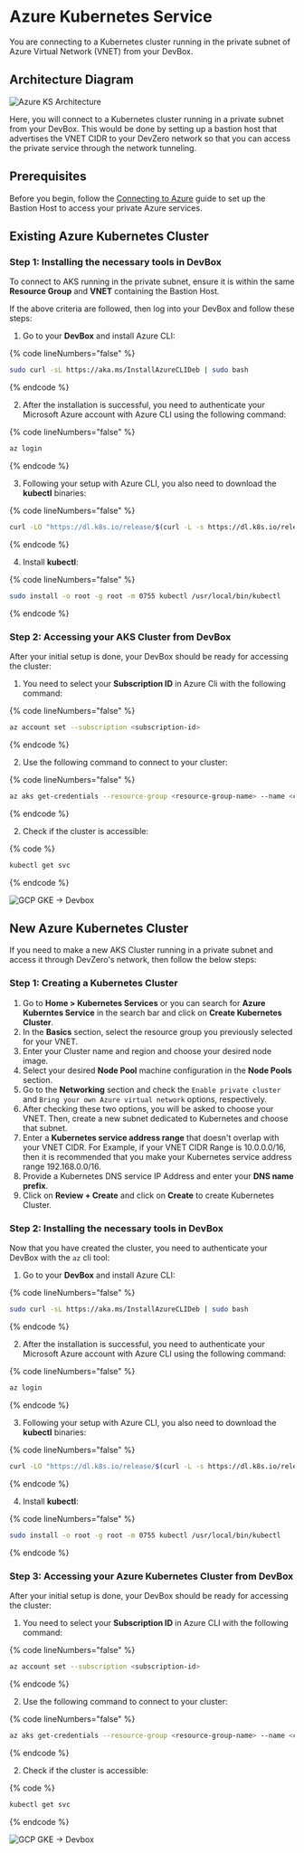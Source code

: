 # Azure Kubernetes Service

You are connecting to a Kubernetes cluster running in the private subnet of Azure Virtual Network (VNET) from your DevBox.

## Architecture Diagram

![Azure KS Architecture](../../../.gitbook/assets/azure-ks-architecture.png)

Here, you will connect to a Kubernetes cluster running in a private subnet from your DevBox. This would be done by setting up a bastion host that advertises the VNET CIDR to your DevZero network so that you can access the private service through the network tunneling.

## Prerequisites

Before you begin, follow the [Connecting to Azure](../../existing-network/connecting-to-azure.md) guide to set up the Bastion Host to access your private Azure services.

## Existing Azure Kubernetes Cluster

### Step 1: Installing the necessary tools in DevBox

To connect to AKS running in the private subnet, ensure it is within the same **Resource Group** and **VNET** containing the Bastion Host.

If the above criteria are followed, then log into your DevBox and follow these steps:

1. Go to your **DevBox** and install Azure CLI:

{% code lineNumbers="false" %}
```bash
sudo curl -sL https://aka.ms/InstallAzureCLIDeb | sudo bash
```
{% endcode %}

2. After the installation is successful, you need to authenticate your Microsoft Azure account with Azure CLI using the following command:

{% code lineNumbers="false" %}
```bash
az login
```
{% endcode %}

3. Following your setup with Azure CLI, you also need to download the **kubectl** binaries:

{% code lineNumbers="false" %}
```bash
curl -LO "https://dl.k8s.io/release/$(curl -L -s https://dl.k8s.io/release/stable.txt)/bin/linux/amd64/kubectl"
```
{% endcode %}

4. Install **kubectl**:

{% code lineNumbers="false" %}
```bash
sudo install -o root -g root -m 0755 kubectl /usr/local/bin/kubectl
```
{% endcode %}

### Step 2: Accessing your AKS Cluster from DevBox

After your initial setup is done, your DevBox should be ready for accessing the cluster:

1. You need to select your **Subscription ID** in Azure Cli with the following command:

{% code lineNumbers="false" %}
```bash
az account set --subscription <subscription-id>
```
{% endcode %}

2. Use the following command to connect to your cluster:

{% code lineNumbers="false" %}
```bash
az aks get-credentials --resource-group <resource-group-name> --name <cluster-name> --overwrite-existing
```
{% endcode %}

2. Check if the cluster is accessible:

{% code %}
```bash
kubectl get svc
```
{% endcode %}

![GCP GKE -> Devbox](../../../.gitbook/assets/azure-ks-access.png)

## New Azure Kubernetes Cluster

If you need to make a new AKS Cluster running in a private subnet and access it through DevZero's network, then follow the below steps:

### Step 1: Creating a Kubernetes Cluster

1. Go to **Home > Kubernetes Services** or you can search for **Azure Kuberntes Service** in the search bar and click on **Create Kubernetes Cluster**.
2. In the **Basics** section, select the resource group you previously selected for your VNET.
3. Enter your Cluster name and region and choose your desired node image.
4. Select your desired **Node Pool** machine configuration in the **Node Pools** section.
5. Go to the **Networking** section and check the `Enable private cluster` and `Bring your own Azure virtual network` options, respectively.
6. After checking these two options, you will be asked to choose your VNET. Then, create a new subnet dedicated to Kubernetes and choose that subnet.
7. Enter a **Kubernetes service address range** that doesn't overlap with your VNET CIDR. For Example, if your VNET CIDR Range is 10.0.0.0/16, then it is recommended that you make your Kubernetes service address range 192.168.0.0/16.
8. Provide a Kubernetes DNS service IP Address and enter your **DNS name prefix**.
9. Click on **Review + Create** and click on **Create** to create Kubernetes Cluster.

### Step 2: Installing the necessary tools in DevBox

Now that you have created the cluster, you need to authenticate your DevBox with the `az` cli tool:

1. Go to your **DevBox** and install Azure CLI:

{% code lineNumbers="false" %}
```bash
sudo curl -sL https://aka.ms/InstallAzureCLIDeb | sudo bash
```
{% endcode %}

2. After the installation is successful, you need to authenticate your Microsoft Azure account with Azure CLI using the following command:

{% code lineNumbers="false" %}
```bash
az login
```
{% endcode %}

3. Following your setup with Azure CLI, you also need to download the **kubectl** binaries:

{% code lineNumbers="false" %}
```bash
curl -LO "https://dl.k8s.io/release/$(curl -L -s https://dl.k8s.io/release/stable.txt)/bin/linux/amd64/kubectl"
```
{% endcode %}

4. Install **kubectl**:

{% code lineNumbers="false" %}
```bash
sudo install -o root -g root -m 0755 kubectl /usr/local/bin/kubectl
```
{% endcode %}

### Step 3: Accessing your Azure Kubernetes Cluster from DevBox

After your initial setup is done, your DevBox should be ready for accessing the cluster:

1. You need to select your **Subscription ID** in Azure CLI with the following command:

{% code lineNumbers="false" %}
```bash
az account set --subscription <subscription-id>
```
{% endcode %}

2. Use the following command to connect to your cluster:

{% code lineNumbers="false" %}
```bash
az aks get-credentials --resource-group <resource-group-name> --name <cluster-name> --overwrite-existing
```
{% endcode %}

2. Check if the cluster is accessible:

{% code %}
```bash
kubectl get svc
```
{% endcode %}

![GCP GKE -> Devbox](../../../.gitbook/assets/azure-ks-access.png)
